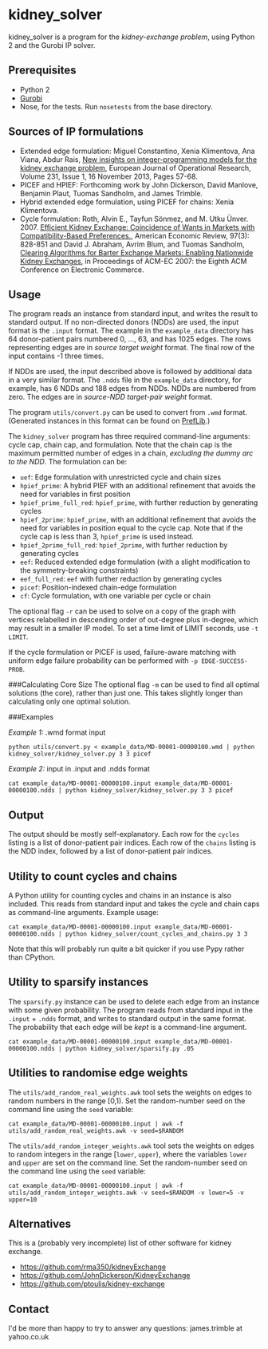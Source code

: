 # kidney\_solver

kidney\_solver is a program for the _kidney-exchange problem_, using Python 2 and the Gurobi IP solver.

## Prerequisites

- Python 2
- [Gurobi](http://www.gurobi.com)
- Nose, for the tests. Run ``nosetests`` from the base directory.


## Sources of IP formulations

- Extended edge formulation: Miguel Constantino, Xenia Klimentova, Ana Viana, Abdur Rais, [New insights on integer-programming models for the kidney exchange problem](http://www.sciencedirect.com/science/article/pii/S0377221713004244), European Journal of Operational Research, Volume 231, Issue 1, 16 November 2013, Pages 57-68.
- PICEF and HPIEF: Forthcoming work by John Dickerson, David Manlove, Benjamin Plaut, Tuomas Sandholm, and James Trimble.
- Hybrid extended edge formulation, using PICEF for chains: Xenia Klimentova.
- Cycle formulation: Roth, Alvin E., Tayfun Sönmez, and M. Utku Ünver. 2007. [Efficient Kidney Exchange: Coincidence of Wants in Markets with Compatibility-Based Preferences.](https://www.aeaweb.org/articles.php?doi=10.1257/aer.97.3.828), American Economic Review, 97(3): 828-851 and David J. Abraham, Avrim Blum, and Tuomas Sandholm, [Clearing Algorithms for Barter Exchange Markets:
Enabling Nationwide Kidney Exchanges](http://www.cs.cmu.edu/~dabraham/papers/abs07.pdf), in Proceedings of ACM-EC 2007: the Eighth ACM Conference on Electronic Commerce.

## Usage

The program reads an instance from standard input, and writes the result to standard output. If no non-directed donors (NDDs) are used, the input format is the `.input` format. The example in the `example_data` directory has 64 donor-patient pairs numbered 0, ..., 63, and has 1025 edges. The rows representing edges are in _source target weight_ format. The final row of the input contains -1 three times.

If NDDs are used, the input described above is followed by additional data in a very similar format. The `.ndds` file in the `example_data` directory, for example, has 6 NDDs and 188 edges from NDDs. NDDs are numbered from zero. The edges are in _source-NDD target-pair weight_ format.

The program `utils/convert.py` can be used to convert from `.wmd` format. (Generated instances in this format can be found on [PrefLib](http://www.preflib.org/data/matching/kidney/).)

The `kidney_solver` program has three required command-line arguments: cycle cap, chain cap, and formulation. Note that the chain cap is the maximum permitted number of edges in a chain, _excluding the dummy arc to the NDD_. The formulation can be:

- ``uef``: Edge formulation with unrestricted cycle and chain sizes
- ``hpief_prime``: A hybrid PIEF with an additional refinement that avoids the need for variables in first position
- ``hpief_prime_full_red``: ``hpief_prime``, with further reduction by generating cycles
- ``hpief_2prime``: ``hpief_prime``, with an additional refinement that avoids the need for variables in position equal to the cycle cap. Note that if the cycle cap is less than 3, ``hpief_prime`` is used instead.
- ``hpief_2prime_full_red``: ``hpief_2prime``, with further reduction by generating cycles
- ``eef``: Reduced extended edge formulation (with a slight modification to the symmetry-breaking constraints)
- ``eef_full_red``: ``eef`` with further reduction by generating cycles
- ``picef``: Position-indexed chain-edge formulation
- ``cf``: Cycle formulation, with one variable per cycle or chain

The optional flag `-r` can be used to solve on a copy of the graph with vertices relabelled in descending order of out-degree plus in-degree, which may result in a smaller IP model. To set a time limit of LIMIT seconds, use `-t LIMIT`.

If the cycle formulation or PICEF is used, failure-aware matching with uniform edge failure probability can be performed with `-p EDGE-SUCCESS-PROB`.

###Calculating Core Size
The optional flag `-m` can be used to find all optimal solutions (the core), rather than just one. This takes slightly longer than calculating only one optimal solution.

###Examples

*Example 1:* .wmd format input

```
python utils/convert.py < example_data/MD-00001-00000100.wmd | python kidney_solver/kidney_solver.py 3 3 picef
```

*Example 2:* input in .input and .ndds format

```
cat example_data/MD-00001-00000100.input example_data/MD-00001-00000100.ndds | python kidney_solver/kidney_solver.py 3 3 picef
```

## Output

The output should be mostly self-explanatory. Each row for the `cycles` listing is a list of donor-patient pair indices. Each row of the `chains` listing is the NDD index, followed by a list of donor-patient pair indices.

## Utility to count cycles and chains

A Python utility for counting cycles and chains in an instance is also included. This reads from standard input and takes the cycle and chain caps as command-line arguments. Example usage:

```
cat example_data/MD-00001-00000100.input example_data/MD-00001-00000100.ndds | python kidney_solver/count_cycles_and_chains.py 3 3
```

Note that this will probably run quite a bit quicker if you use Pypy rather than CPython.

## Utility to sparsify instances

The `sparsify.py` instance can be used to delete each edge from an instance with some given probability. The program reads from standard input in the `.input` + `.ndds` format, and writes to standard output in the same format. The probability that each edge will be _kept_ is a command-line argument.

```
cat example_data/MD-00001-00000100.input example_data/MD-00001-00000100.ndds | python kidney_solver/sparsify.py .05
```

## Utilities to randomise edge weights

The `utils/add_random_real_weights.awk` tool sets the weights on edges to random numbers in the range [0,1). Set the random-number seed on the command line using the `seed` variable:

```
cat example_data/MD-00001-00000100.input | awk -f utils/add_random_real_weights.awk -v seed=$RANDOM
```

The `utils/add_random_integer_weights.awk` tool sets the weights on edges to random integers in the range [`lower`, `upper`), where the variables `lower` and `upper` are set on the command line. Set the random-number seed on the command line using the `seed` variable:

```
cat example_data/MD-00001-00000100.input | awk -f utils/add_random_integer_weights.awk -v seed=$RANDOM -v lower=5 -v upper=10
```

## Alternatives

This is a (probably very incomplete) list of other software for kidney exchange.

- https://github.com/rma350/kidneyExchange
- https://github.com/JohnDickerson/KidneyExchange
- https://github.com/ptoulis/kidney-exchange

## Contact

I'd be more than happy to try to answer any questions: james.trimble at yahoo.co.uk

